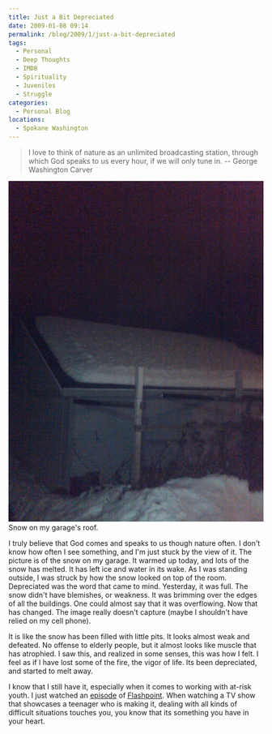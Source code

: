 ```yaml
---
title: Just a Bit Depreciated
date: 2009-01-08 09:14
permalink: /blog/2009/1/just-a-bit-depreciated
tags:
  - Personal
  - Deep Thoughts
  - IMDB
  - Spirituality
  - Juveniles
  - Struggle
categories:
  - Personal Blog
locations: 
  - Spokane Washington
---
```


> I love to think of nature as an unlimited broadcasting station, through which God speaks to us every hour, if we will only tune in.
> -- George Washington Carver

![ Snow on my garage's roof.][1] Snow on my garage's roof.

   [1]: /assets/media/garage-snow-covered-depreciated.jpg

I truly believe that God comes and speaks to us though nature often. I don't know how often I see something, and I'm just stuck by the view of it. The picture is of the snow on my garage. It warmed up today, and lots of the snow has melted. It has left ice and water in its wake. As I was standing outside, I was struck by how the snow looked on top of the room. Depreciated was the word that came to mind. Yesterday, it was full. The snow didn't have blemishes, or weakness. It was brimming over the edges of all the buildings. One could almost say that it was overflowing. Now that has changed. The image really doesn't capture (maybe I shouldn't have relied on my cell phone).

It is like the snow has been filled with little pits. It looks almost weak and defeated. No offense to elderly people, but it almost looks like muscle that has atrophied. I saw this, and realized in some senses, this was how I felt. I feel as if I have lost some of the fire, the vigor of life. Its been depreciated, and started to melt away.

I know that I still have it, especially when it comes to working with at-risk youth. I just watched an [episode][2] of [Flashpoint][3]. When watching a TV show that showcases a teenager who is making it, dealing with all kinds of difficult situations touches you, you know that its something you have in your heart.

   [2]: http://www.cbs.com/primetime/flashpoint/recaps/106/recaps.php
   [3]: http://www.imdb.com/title/tt1059475/
